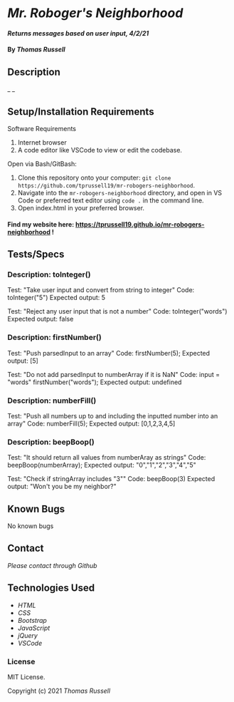 # _Mr. Roboger's Neighborhood_

#### _Returns messages based on user input, 4/2/21_

#### By _Thomas Russell_

## Description

_ _

## Setup/Installation Requirements

Software Requirements
1. Internet browser
2. A code editor like VSCode to view or edit the codebase.

Open via Bash/GitBash:
1. Clone this repository onto your computer:
`git clone https://github.com/tprussell19/mr-robogers-neighborhood`.
2. Navigate into the `mr-robogers-neighborhood` directory, and open in VS Code or preferred text editor using `code .` in the command line.
3. Open index.html in your preferred browser.

#### Find my website here: https://tprussell19.github.io/mr-robogers-neighborhood !

## Tests/Specs

### Description: toInteger()
Test: "Take user input and convert from string to integer"
Code: toInteger("5")
Expected output: 5

Test: "Reject any user input that is not a number"
Code: toInteger("words")
Expected output: false

### Description: firstNumber()
Test: "Push parsedInput to an array"
Code: firstNumber(5);
Expected output: [5]

Test: "Do not add parsedInput to numberArray if it is NaN"
Code: input = "words"
firstNumber("words");
Expected output: undefined

### Description: numberFill()
Test: "Push all numbers up to and including the inputted number into an array"
Code: numberFill(5);
Expected output: [0,1,2,3,4,5]

### Description: beepBoop()
Test: "It should return all values from numberAray as strings"
Code: beepBoop(numberArray);
Expected output: "0","1","2","3","4","5"

Test: "Check if stringArray includes "3""
Code: beepBoop(3)
Expected output: "Won't you be my neighbor?"

## Known Bugs

No known bugs

## Contact

_Please contact through Github_

## Technologies Used

* _HTML_
* _CSS_
* _Bootstrap_
* _JavaScript_
* _jQuery_
* _VSCode_

### License

MIT License.

Copyright (c) 2021 _Thomas Russell_